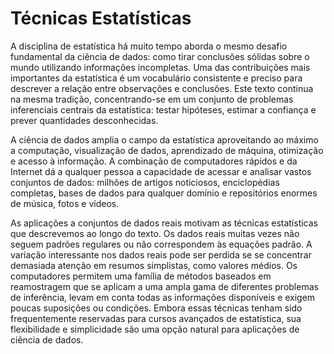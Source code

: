 Técnicas Estatísticas
======================

A disciplina de estatística há muito tempo aborda o mesmo desafio fundamental da ciência de dados: como tirar conclusões sólidas sobre o mundo utilizando informações incompletas. Uma das contribuições mais importantes da estatística é um vocabulário consistente e preciso para descrever a relação entre observações e conclusões. Este texto continua na mesma tradição, concentrando-se em um conjunto de problemas inferenciais centrais da estatística: testar hipóteses, estimar a confiança e prever quantidades desconhecidas.

A ciência de dados amplia o campo da estatística aproveitando ao máximo a computação, visualização de dados, aprendizado de máquina, otimização e acesso à informação. A combinação de computadores rápidos e da Internet dá a qualquer pessoa a capacidade de acessar e analisar vastos conjuntos de dados: milhões de artigos noticiosos, enciclopédias completas, bases de dados para qualquer domínio e repositórios enormes de música, fotos e vídeos.

As aplicações a conjuntos de dados reais motivam as técnicas estatísticas que descrevemos ao longo do texto. Os dados reais muitas vezes não seguem padrões regulares ou não correspondem às equações padrão. A variação interessante nos dados reais pode ser perdida se se concentrar demasiada atenção em resumos simplistas, como valores médios. Os computadores permitem uma família de métodos baseados em reamostragem que se aplicam a uma ampla gama de diferentes problemas de inferência, levam em conta todas as informações disponíveis e exigem poucas suposições ou condições. Embora essas técnicas tenham sido frequentemente reservadas para cursos avançados de estatística, sua flexibilidade e simplicidade são uma opção natural para aplicações de ciência de dados.

